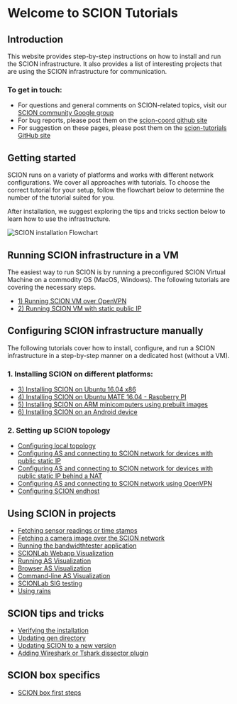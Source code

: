 # Welcome to SCION Tutorials

## Introduction

This website provides step-by-step instructions on how to install and run the SCION infrastructure. It also provides a list of interesting projects that are using the SCION infrastructure for communication.

### To get in touch:

* For questions and general comments on SCION-related topics, visit our [SCION community Google group](https://groups.google.com/forum/#!forum/scion-community)
* For bug reports, please post them on the [scion-coord github site](https://github.com/netsec-ethz/scion-coord)
* For suggestion on these pages, please post them on the [scion-tutorials GitHub site](https://github.com/netsec-ethz/scion-tutorials)

## Getting started

SCION runs on a variety of platforms and works with different network configurations. We cover all approaches with tutorials. To choose the correct tutorial for your setup, follow the flowchart below to determine the number of the tutorial suited for you.

After installation, we suggest exploring the tips and tricks section below to learn how to use the infrastructure.

![SCION installation Flowchart](images/installation_flowchart.png)

## Running SCION infrastructure in a VM

The easiest way to run SCION is by running a preconfigured SCION Virtual Machine on a commodity OS (MacOS, Windows). The following tutorials are covering the necessary steps.

* [1) Running SCION VM over OpenVPN](virtual_machine_setup/dynamic_ip.md)
* [2) Running SCION VM with static public IP](virtual_machine_setup/static_ip.md)

## Configuring SCION infrastructure manually

The following tutorials cover how to install, configure, and run a SCION infrastructure in a step-by-step manner on a dedicated host (without a VM).

### 1. Installing SCION on different platforms:

* [3) Installing SCION on Ubuntu 16.04 x86](native_setup/ubuntu_x86_build.md)
* [4) Installing SCION on Ubuntu MATE 16.04 - Raspberry PI](native_setup/rpi_ubuntu.md)
* [5) Installing SCION on ARM minicomputers using prebuilt images](native_setup/image_builder.md)
* [6) Installing SCION on an Android device](native_setup/android.md)

### 2. Setting up SCION topology

* [Configuring local topology](general_scion_configuration/local_top.md)
* [Configuring AS and connecting to SCION network for devices with public static IP](general_scion_configuration/public_ip.md)
* [Configuring AS and connecting to SCION network for devices with public static IP behind a NAT](general_scion_configuration/public_ip_nat.md)
* [Configuring AS and connecting to SCION network using OpenVPN](general_scion_configuration/vpn_setup.md)
* [Configuring SCION endhost](general_scion_configuration/setup_endhost.md)

## Using SCION in projects

* [Fetching sensor readings or time stamps](sample_projects/fetch_sensor_readings.md)
* [Fetching a camera image over the SCION network](sample_projects/access_camera.md)
* [Running the bandwidthtester application](sample_projects/bwtester.md)
* [SCIONLab Webapp Visualization](as_visualization/webapp.md)
* [Running AS Visualization](as_visualization/running_asviz.md)
* [Browser AS Visualization](as_visualization/browser_asviz.md)
* [Command-line AS Visualization](as_visualization/command_asviz.md)
* [SCIONLab SIG testing](sample_projects/remote_sig.md)
* [Using rains](sample_projects/rains.md)

## SCION tips and tricks

* [Verifying the installation](general_scion_configuration/verifying_scion_installation.md)
* [Updating gen directory](scion_tricks/changing_gen_dir.md)
* [Updating SCION to a new version](scion_tricks/updating_scion.md)
* [Adding Wireshark or Tshark dissector plugin](scion_tricks/wireshark.md)

## SCION box specifics

* [SCION box first steps](scionbox/scionbox.md)
